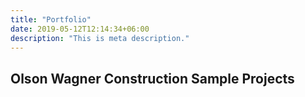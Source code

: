 ```yaml
---
title: "Portfolio"
date: 2019-05-12T12:14:34+06:00
description: "This is meta description."
---
```


## Olson Wagner Construction Sample Projects
